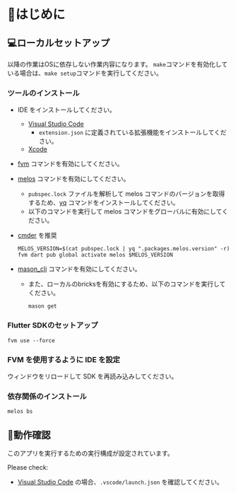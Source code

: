 # 🔰はじめに

## 💻ローカルセットアップ

以降の作業はOSに依存しない作業内容になります。
`make`コマンドを有効化している場合は、`make setup`コマンドを実行してください。

### ツールのインストール

- IDE をインストールしてください。
  - [Visual Studio Code]
    - `extension.json` に定義されている拡張機能をインストールしてください。
  - [Xcode]
- [fvm] コマンドを有効にしてください。
- [melos] コマンドを有効にしてください。
  - `pubspec.lock` ファイルを解析して melos コマンドのバージョンを取得するため、[yq] コマンドをインストールしてください。
  - 以下のコマンドを実行して melos コマンドをグローバルに有効にしてください。
- [cmder] を推奨

    ```shell
    MELOS_VERSION=$(cat pubspec.lock | yq ".packages.melos.version" -r)
    fvm dart pub global activate melos $MELOS_VERSION
    ```

- [mason_cli] コマンドを有効にしてください。
  - また、ローカルのbricksを有効にするため、以下のコマンドを実行してください。

    ```shell
    mason get
    ```

### Flutter SDKのセットアップ

```shell
fvm use --force
```

### FVM を使用するように IDE を設定

ウィンドウをリロードして SDK を再読み込みしてください。

### 依存関係のインストール

```shell
melos bs
```

## 📱動作確認

このアプリを実行するための実行構成が設定されています。

Please check:

- [Visual Studio Code] の場合、`.vscode/launch.json` を確認してください。
<!-- Links -->

[Visual Studio Code]: https://code.visualstudio.com/

[Xcode]: https://developer.apple.com/xcode/

[fvm]: https://fvm.app/

[melos]: https://melos.invertase.dev/

[mason_cli]: https://pub.dev/packages/mason_cli

[yq]: https://github.com/mikefarah/yq

[cmder]: https://github.com/cmderdev/cmder/wiki/Seamless-VS-Code-Integration

[Firebase CLI]: https://firebase.google.com/docs/cli?hl=ja

[FlutterFire CLI]: https://firebase.google.com/docs/flutter/setup?hl=ja
